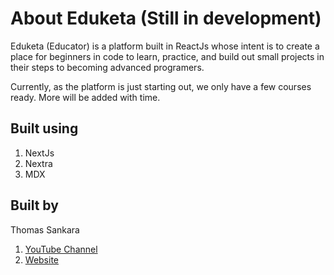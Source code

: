 # About Eduketa (Still in development)

Eduketa (Educator) is a platform built in ReactJs whose intent is to create a place for beginners in code to learn, practice, and build out small projects in their steps to becoming advanced programers.

Currently, as the platform is just starting out, we only have a few courses ready. More will be added with time.

## Built using

1. NextJs
2. Nextra
3. MDX

## Built by

Thomas Sankara

1. [YouTube Channel](https://youtube.com/tsbsankara)
2. [Website](https://tsbsankara.com)
